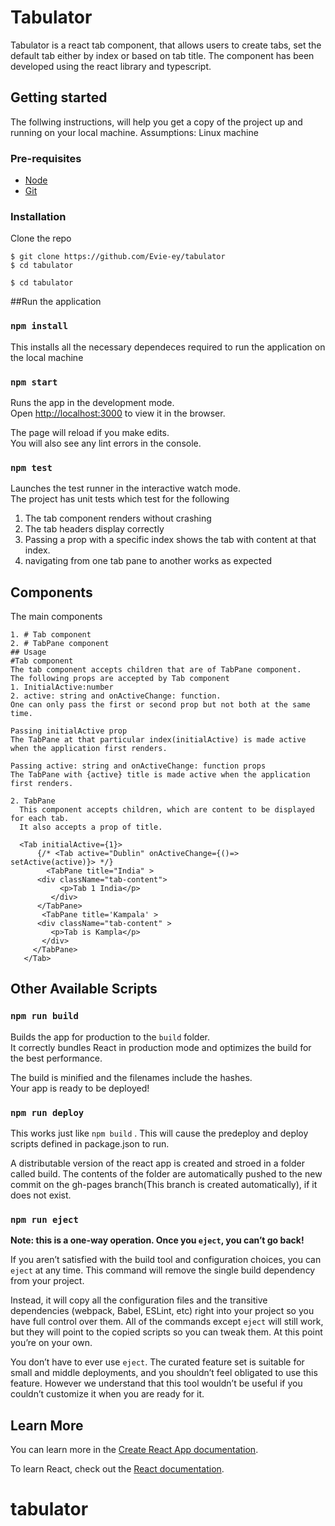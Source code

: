 # Tabulator
Tabulator is a react tab component, that allows users to create tabs, 
set the default tab either by index or based on tab title.
The component has been developed using the react library and typescript.


## Getting started
The follwing instructions, will help you get a copy of the project up and running
on your local machine.
Assumptions: Linux machine

### Pre-requisites
* [Node](https://nodejs.org/en/download/) 
* [Git](https://git-scm.com/)

### Installation
Clone the repo

```
$ git clone https://github.com/Evie-ey/tabulator
$ cd tabulator
```

```shell
$ cd tabulator
```
##Run the application
### `npm install`
This installs all the necessary dependeces required to run the application on the local machine

### `npm start`

Runs the app in the development mode.\
Open [http://localhost:3000](http://localhost:3000) to view it in the browser.

The page will reload if you make edits.\
You will also see any lint errors in the console.

### `npm test`

Launches the test runner in the interactive watch mode.\
The project has unit tests which test for the following
1. The tab component renders without crashing
2. The tab headers display correctly
3. Passing a prop with a specific index shows the tab with content at that index.
4. navigating from one tab pane to another works as expected

## Components

The main components
```
1. # Tab component
2. # TabPane component
## Usage
#Tab component
The tab component accepts children that are of TabPane component. 
The following props are accepted by Tab component
1. InitialActive:number
2. active: string and onActiveChange: function.
One can only pass the first or second prop but not both at the same time.

Passing initialActive prop
The TabPane at that particular index(initialActive) is made active when the application first renders.

Passing active: string and onActiveChange: function props
The TabPane with {active} title is made active when the application first renders.

2. TabPane
  This component accepts children, which are content to be displayed for each tab.
  It also accepts a prop of title.
  
  <Tab initialActive={1}>
      {/* <Tab active="Dublin" onActiveChange={()=> setActive(active)}> */}
        <TabPane title="India" >
      <div className="tab-content">
           <p>Tab 1 India</p>
         </div>
      </TabPane>
       <TabPane title='Kampala' >
      <div className="tab-content" >
         <p>Tab is Kampla</p>
       </div>
     </TabPane>
   </Tab>

```

## Other Available Scripts
### `npm run build`

Builds the app for production to the `build` folder.\
It correctly bundles React in production mode and optimizes the build for the best performance.

The build is minified and the filenames include the hashes.\
Your app is ready to be deployed!

### `npm run deploy`
This works just like `npm build` .
This  will cause the predeploy and deploy scripts defined in package.json to run.

A distributable version of the react app is created and stroed in a folder called build. 
The contents of the folder are automatically pushed to the new commit on the gh-pages branch(This branch is created automatically), if it does not exist.

### `npm run eject`

**Note: this is a one-way operation. Once you `eject`, you can’t go back!**

If you aren’t satisfied with the build tool and configuration choices, you can `eject` at any time. This command will remove the single build dependency from your project.

Instead, it will copy all the configuration files and the transitive dependencies (webpack, Babel, ESLint, etc) right into your project so you have full control over them. All of the commands except `eject` will still work, but they will point to the copied scripts so you can tweak them. At this point you’re on your own.

You don’t have to ever use `eject`. The curated feature set is suitable for small and middle deployments, and you shouldn’t feel obligated to use this feature. However we understand that this tool wouldn’t be useful if you couldn’t customize it when you are ready for it.



## Learn More


You can learn more in the [Create React App documentation](https://facebook.github.io/create-react-app/docs/getting-started).

To learn React, check out the [React documentation](https://reactjs.org/).
# tabulator
